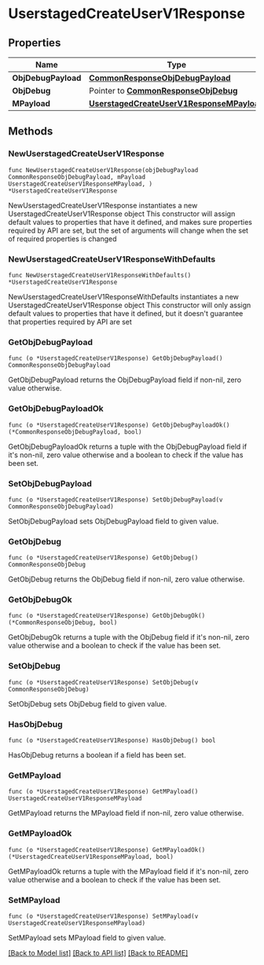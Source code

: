 # UserstagedCreateUserV1Response

## Properties

Name | Type | Description | Notes
------------ | ------------- | ------------- | -------------
**ObjDebugPayload** | [**CommonResponseObjDebugPayload**](CommonResponseObjDebugPayload.md) |  | 
**ObjDebug** | Pointer to [**CommonResponseObjDebug**](CommonResponseObjDebug.md) |  | [optional] 
**MPayload** | [**UserstagedCreateUserV1ResponseMPayload**](UserstagedCreateUserV1ResponseMPayload.md) |  | 

## Methods

### NewUserstagedCreateUserV1Response

`func NewUserstagedCreateUserV1Response(objDebugPayload CommonResponseObjDebugPayload, mPayload UserstagedCreateUserV1ResponseMPayload, ) *UserstagedCreateUserV1Response`

NewUserstagedCreateUserV1Response instantiates a new UserstagedCreateUserV1Response object
This constructor will assign default values to properties that have it defined,
and makes sure properties required by API are set, but the set of arguments
will change when the set of required properties is changed

### NewUserstagedCreateUserV1ResponseWithDefaults

`func NewUserstagedCreateUserV1ResponseWithDefaults() *UserstagedCreateUserV1Response`

NewUserstagedCreateUserV1ResponseWithDefaults instantiates a new UserstagedCreateUserV1Response object
This constructor will only assign default values to properties that have it defined,
but it doesn't guarantee that properties required by API are set

### GetObjDebugPayload

`func (o *UserstagedCreateUserV1Response) GetObjDebugPayload() CommonResponseObjDebugPayload`

GetObjDebugPayload returns the ObjDebugPayload field if non-nil, zero value otherwise.

### GetObjDebugPayloadOk

`func (o *UserstagedCreateUserV1Response) GetObjDebugPayloadOk() (*CommonResponseObjDebugPayload, bool)`

GetObjDebugPayloadOk returns a tuple with the ObjDebugPayload field if it's non-nil, zero value otherwise
and a boolean to check if the value has been set.

### SetObjDebugPayload

`func (o *UserstagedCreateUserV1Response) SetObjDebugPayload(v CommonResponseObjDebugPayload)`

SetObjDebugPayload sets ObjDebugPayload field to given value.


### GetObjDebug

`func (o *UserstagedCreateUserV1Response) GetObjDebug() CommonResponseObjDebug`

GetObjDebug returns the ObjDebug field if non-nil, zero value otherwise.

### GetObjDebugOk

`func (o *UserstagedCreateUserV1Response) GetObjDebugOk() (*CommonResponseObjDebug, bool)`

GetObjDebugOk returns a tuple with the ObjDebug field if it's non-nil, zero value otherwise
and a boolean to check if the value has been set.

### SetObjDebug

`func (o *UserstagedCreateUserV1Response) SetObjDebug(v CommonResponseObjDebug)`

SetObjDebug sets ObjDebug field to given value.

### HasObjDebug

`func (o *UserstagedCreateUserV1Response) HasObjDebug() bool`

HasObjDebug returns a boolean if a field has been set.

### GetMPayload

`func (o *UserstagedCreateUserV1Response) GetMPayload() UserstagedCreateUserV1ResponseMPayload`

GetMPayload returns the MPayload field if non-nil, zero value otherwise.

### GetMPayloadOk

`func (o *UserstagedCreateUserV1Response) GetMPayloadOk() (*UserstagedCreateUserV1ResponseMPayload, bool)`

GetMPayloadOk returns a tuple with the MPayload field if it's non-nil, zero value otherwise
and a boolean to check if the value has been set.

### SetMPayload

`func (o *UserstagedCreateUserV1Response) SetMPayload(v UserstagedCreateUserV1ResponseMPayload)`

SetMPayload sets MPayload field to given value.



[[Back to Model list]](../README.md#documentation-for-models) [[Back to API list]](../README.md#documentation-for-api-endpoints) [[Back to README]](../README.md)


